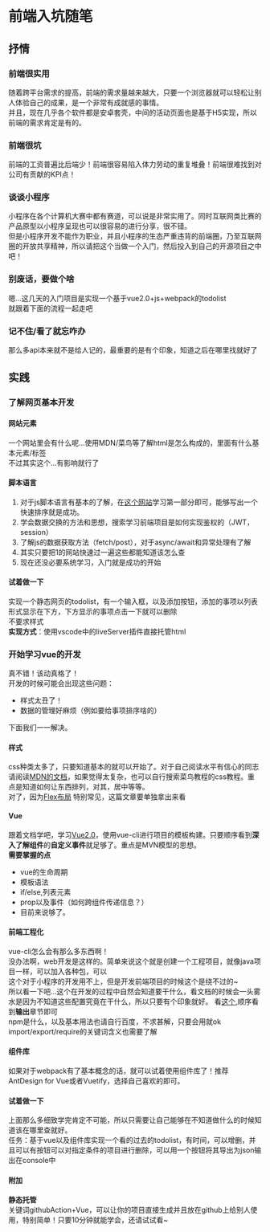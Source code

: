 # 前端入坑随笔  
## 抒情  

### 前端很实用  

随着跨平台需求的提高，前端的需求量越来越大，只要一个浏览器就可以轻松让别人体验自己的成果，是一个非常有成就感的事情。  
并且，现在几乎各个软件都是安卓套壳，中间的活动页面也是基于H5实现，所以前端的需求肯定是有的。  
### 前端很坑  

前端的工资普遍比后端少！前端很容易陷入体力劳动的重复堆叠！前端很难找到对公司有贡献的KPI点！  

### 谈谈小程序  

小程序在各个计算机大赛中都有赛道，可以说是非常实用了。同时互联网类比赛的产品原型以小程序呈现也可以很容易的进行分享，很不错。  
但是小程序开发不能作为职业，并且小程序的生态严重违背的前端圈，乃至互联网圈的开放共享精神，所以请把这个当做一个入门，然后投入到自己的开源项目之中吧！  

### 别废话，要做个啥  

嗯...这几天的入门项目是实现一个基于vue2.0+js+webpack的todolist  
就跟着下面的流程一起走吧  
### 记不住/看了就忘咋办  

那么多api本来就不是给人记的，最重要的是有个印象，知道之后在哪里找就好了
## 实践  

### 了解网页基本开发  
#### 网站元素  

一个网站里会有什么呢...使用MDN/菜鸟等了解html是怎么构成的，里面有什么基本元素/标签  
不过其实这个...有影响就行了  

#### 脚本语言  

1. 对于js脚本语言有基本的了解，在[这个网站](https://zh.javascript.info/)学习第一部分即可，能够写出一个快速排序就是成功。
2. 学会数据交换的方法和思想，搜索学习前端项目是如何实现鉴权的（JWT，session）
3. 了解js的数据获取方法（fetch/post），对于async/await和异常处理有了解
4. 其实只要把1的网站快速过一遍这些都能知道该怎么查  
5. 现在还没必要系统学习，入门就是成功的开始  
   
#### 试着做一下  

实现一个静态网页的todolist，有一个输入框，以及添加按钮，添加的事项以列表形式显示在下方，下方显示的事项点击一下就可以删除  
不要求样式  
**实现方式**：使用vscode中的liveServer插件直接托管html

### 开始学习vue的开发  

真不错！该动真格了！  
开发的时候可能会出现这些问题：  
- 样式太丑了！  
- 数据的管理好麻烦（例如要给事项排序啥的）  

下面我们一一解决。  
#### 样式  

css种类太多了，只要知道基本的就可以开始了。对于自己阅读水平有信心的同志请阅读[MDN的文档](https://developer.mozilla.org/zh-CN/docs/conflicting/Learn/CSS/First_steps)，如果觉得太复杂，也可以自行搜索菜鸟教程的css教程。重点是知道如何让东西排列，对其，居中等等。  
对了，因为[Flex布局](http://www.ruanyifeng.com/blog/2015/07/flex-grammar.html) 特别常见，这篇文章要单独拿出来看  
#### Vue  

跟着文档学吧，学习[Vue2.0](https://cn.vuejs.org/v2/guide/installation.html)，使用vue-cli进行项目的模板构建。只要顺序看到**深入了解组件**的**自定义事件**就足够了。重点是MVN模型的思想。  
**需要掌握的点**  

- vue的生命周期  
- 模板语法
- if/else,列表元素
- prop以及事件（如何跨组件传递信息？）
- 目前来说够了。
#### 前端工程化  

vue-cli怎么会有那么多东西啊！  
没办法啊，web开发是这样的。简单来说这个就是创建一个工程项目，就像java项目一样，可以加入各种包，可以  
这个对于小程序的开发用不上，但是开发前端项目的时候这个是绕不过的~  
所以看一下吧...这个在开发的过程中自然会知道要干什么，看文档的时候会一头雾水是因为不知道这些配置究竟在干什么，所以只要有个印象就好。
看[这个](https://webpack.docschina.org/concepts/),顺序看到**输出**章节即可  
npm是什么，以及基本用法也请自行百度，不求甚解，只要会用就ok  
import/export/require的关键词含义也需要了解

#### 组件库  

如果对于webpack有了基本概念的话，就可以试着使用组件库了！推荐AntDesign for Vue或者Vuetify，选择自己喜欢的即可。

#### 试着做一下   

上面那么多细致学完肯定不可能，所以只需要让自己能够在不知道做什么的时候知道该在哪里查就好。  
任务：基于vue以及组件库实现一个看的过去的todolist，有时间，可以增删，并且可以有按钮可以对指定条件的项目进行删除，可以用一个按钮将其导出为json输出在console中  

#### 附加  

**静态托管**  
关键词githubAction+Vue，可以让你的项目直接生成并且放在github上给别人使用，特别简单！只要10分钟就能学会，还请试试看~